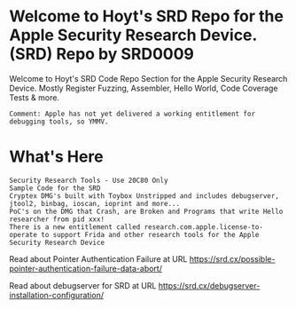 # Welcome to Hoyt's SRD Repo for the Apple Security Research Device. (SRD) Repo by SRD0009

Welcome to Hoyt's SRD Code Repo Section for the Apple Security Research Device. Mostly Register Fuzzing, Assembler, Hello World, Code Coverage Tests & more.

```
Comment: Apple has not yet delivered a working entitlement for debugging tools, so YMMV. 
```

# What's Here
```
Security Research Tools - Use 20C80 Only
Sample Code for the SRD
Cryptex DMG's built with Toybox Unstripped and includes debugserver, jtool2, binbag, ioscan, ioprint and more...
PoC's on the DMG that Crash, are Broken and Programs that write Hello researcher from pid xxx!
There is a new entitlement called research.com.apple.license-to-operate to support Frida and other research tools for the Apple Security Research Device
```
Read about Pointer Authentication Failure at URL https://srd.cx/possible-pointer-authentication-failure-data-abort/

Read about debugserver for SRD at URL https://srd.cx/debugserver-installation-configuration/
